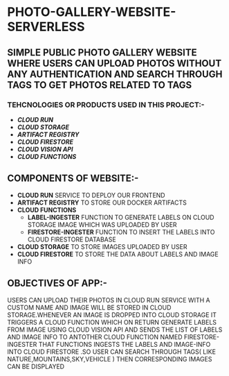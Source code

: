 # PHOTO-GALLERY-WEBSITE-SERVERLESS
## SIMPLE  PUBLIC PHOTO GALLERY WEBSITE WHERE USERS CAN UPLOAD PHOTOS WITHOUT ANY AUTHENTICATION AND SEARCH THROUGH TAGS TO GET PHOTOS RELATED TO TAGS
### TEHCNOLOGIES OR PRODUCTS USED IN THIS PROJECT:-
- ***CLOUD RUN*** 
- ***CLOUD STORAGE***
-  ***ARTIFACT REGISTRY***
-  ***CLOUD FIRESTORE***
-  ***CLOUD VISION API***
-  ***CLOUD FUNCTIONS***
## COMPONENTS OF WEBSITE:-
- **CLOUD RUN** SERVICE TO DEPLOY OUR FRONTEND
- **ARTIFACT REGISTRY** TO STORE OUR DOCKER ARTIFACTS
- **CLOUD FUNCTIONS**
   - **LABEL-INGESTER** FUNCTION TO GENERATE LABELS ON CLOUD STORAGE IMAGE WHICH WAS UPLOADED BY USER
   - **FIRESTORE-INGESTER** FUNCTION TO INSERT THE LABELS INTO CLOUD FIRESTORE DATABASE
- **CLOUD STORAGE** TO STORE IMAGES UPLOADED BY USER
- **CLOUD FIRESTORE** TO STORE THE DATA ABOUT LABELS AND IMAGE INFO
## OBJECTIVES OF APP:-
USERS CAN UPLOAD  THEIR PHOTOS IN CLOUD RUN SERVICE WITH A CUSTOM NAME AND IMAGE WILL BE STORED IN CLOUD STORAGE.WHENEVER AN IMAGE IS DROPPED INTO CLOUD STORAGE IT TRIGGERS A CLOUD FUNCTION WHICH ON RETURN GENERATE LABELS FROM IMAGE USING CLOUD VISION API AND SENDS THE LIST OF LABELS AND IMAGE INFO TO ANTOTHER CLOUD FUNCTION NAMED FIRESTORE-INGESTER THAT FUNCTIONS INGESTS THE LABELS AND IMAGE-INFO INTO CLOUD FIRESTORE .SO USER CAN SEARCH THROUGH TAGS( LIKE NATURE,MOUNTAINS,SKY,VEHICLE ) THEN CORRESPONDING IMAGES CAN BE DISPLAYED

